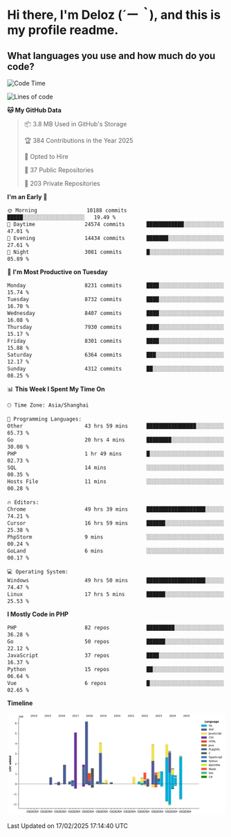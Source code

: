 # **Hi there, I'm Deloz (*´ー｀*), and this is my profile readme.**

## **What languages you use and how much do you code?**

<!--START_SECTION:waka-->
![Code Time](http://img.shields.io/badge/Code%20Time-5%2C705%20hrs%2023%20mins-blue)

![Lines of code](https://img.shields.io/badge/From%20Hello%20World%20I%27ve%20Written-47.5%20million%20lines%20of%20code-blue)

**🐱 My GitHub Data** 

> 📦 3.8 MB Used in GitHub's Storage 
 > 
> 🏆 384 Contributions in the Year 2025
 > 
> 💼 Opted to Hire
 > 
> 📜 37 Public Repositories 
 > 
> 🔑 203 Private Repositories 
 > 
**I'm an Early 🐤** 

```text
🌞 Morning                10188 commits       █████░░░░░░░░░░░░░░░░░░░░   19.49 % 
🌆 Daytime                24574 commits       ████████████░░░░░░░░░░░░░   47.01 % 
🌃 Evening                14434 commits       ███████░░░░░░░░░░░░░░░░░░   27.61 % 
🌙 Night                  3081 commits        █░░░░░░░░░░░░░░░░░░░░░░░░   05.89 % 
```
📅 **I'm Most Productive on Tuesday** 

```text
Monday                   8231 commits        ████░░░░░░░░░░░░░░░░░░░░░   15.74 % 
Tuesday                  8732 commits        ████░░░░░░░░░░░░░░░░░░░░░   16.70 % 
Wednesday                8407 commits        ████░░░░░░░░░░░░░░░░░░░░░   16.08 % 
Thursday                 7930 commits        ████░░░░░░░░░░░░░░░░░░░░░   15.17 % 
Friday                   8301 commits        ████░░░░░░░░░░░░░░░░░░░░░   15.88 % 
Saturday                 6364 commits        ███░░░░░░░░░░░░░░░░░░░░░░   12.17 % 
Sunday                   4312 commits        ██░░░░░░░░░░░░░░░░░░░░░░░   08.25 % 
```


📊 **This Week I Spent My Time On** 

```text
🕑︎ Time Zone: Asia/Shanghai

💬 Programming Languages: 
Other                    43 hrs 59 mins      ████████████████░░░░░░░░░   65.73 % 
Go                       20 hrs 4 mins       ████████░░░░░░░░░░░░░░░░░   30.00 % 
PHP                      1 hr 49 mins        █░░░░░░░░░░░░░░░░░░░░░░░░   02.73 % 
SQL                      14 mins             ░░░░░░░░░░░░░░░░░░░░░░░░░   00.35 % 
Hosts File               11 mins             ░░░░░░░░░░░░░░░░░░░░░░░░░   00.28 % 

🔥 Editors: 
Chrome                   49 hrs 39 mins      ███████████████████░░░░░░   74.21 % 
Cursor                   16 hrs 59 mins      ██████░░░░░░░░░░░░░░░░░░░   25.38 % 
PhpStorm                 9 mins              ░░░░░░░░░░░░░░░░░░░░░░░░░   00.24 % 
GoLand                   6 mins              ░░░░░░░░░░░░░░░░░░░░░░░░░   00.17 % 

💻 Operating System: 
Windows                  49 hrs 50 mins      ███████████████████░░░░░░   74.47 % 
Linux                    17 hrs 5 mins       ██████░░░░░░░░░░░░░░░░░░░   25.53 % 
```

**I Mostly Code in PHP** 

```text
PHP                      82 repos            █████████░░░░░░░░░░░░░░░░   36.28 % 
Go                       50 repos            ██████░░░░░░░░░░░░░░░░░░░   22.12 % 
JavaScript               37 repos            ████░░░░░░░░░░░░░░░░░░░░░   16.37 % 
Python                   15 repos            ██░░░░░░░░░░░░░░░░░░░░░░░   06.64 % 
Vue                      6 repos             █░░░░░░░░░░░░░░░░░░░░░░░░   02.65 % 
```



**Timeline**

![Lines of Code chart](https://raw.githubusercontent.com/deloz/deloz/main/assets/bar_graph.png)


 Last Updated on 17/02/2025 17:14:40 UTC
<!--END_SECTION:waka-->
